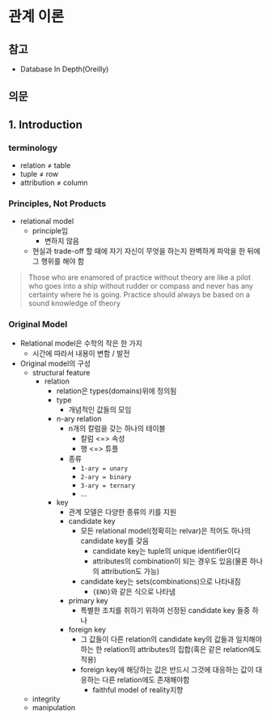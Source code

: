 # 관계 이론

## 참고

- Database In Depth(Oreilly)

## 의문

## 1. Introduction

### terminology

- relation ≠ table
- tuple ≠ row
- attribution ≠ column

### Principles, Not Products

- relational model
  - principle임
    - 변하지 않음
  - 현실과 trade-off 할 때에 자기 자신이 무엇을 하는지 완벽하게 파악을 한 뒤에 그 행위를 해야 함

> Those who are enamored of practice without theory are like a pilot who goes into a ship without rudder or compass and never has any certainty where he is going. Practice should always be based on a sound knowledge of theory

### Original Model

- Relational model은 수학의 작은 한 가지
  - 시간에 따라서 내용이 변함 / 발전
- Original model의 구성
  - structural feature
    - relation
      - relation은 types(domains)위에 정의됨
      - type
        - 개념적인 값들의 모임
      - n-ary relation
        - n개의 칼럼을 갖는 하나의 테이블
          - 칼럼 <=> 속성
          - 행 <=> 튜플
        - 종류
          - `1-ary = unary`
          - `2-ary = binary`
          - `3-ary = ternary`
          - ...
      - key
        - 관계 모델은 다양한 종류의 키를 지원
        - candidate key
          - 모든 relational model(정확히는 relvar)은 적어도 하나의 candidate key를 갖음
            - candidate key는 tuple의 unique identifier이다
            - attributes의 combination이 되는 경우도 있음(물론 하나의 attribution도 가능)
          - candidate key는 sets(combinations)으로 나타내짐
            - `{ENO}`와 같은 식으로 나타냄
        - primary key
          - 특별한 조치를 취하기 위하여 선정된 candidate key 들중 하나
        - foreign key
          - 그 값들이 다른 relation의 candidate key의 값들과 일치해야 하는 한 relation의 attributes의 집합(혹은 같은 relation에도 적용)
          - foreign key에 해당하는 값은 반드시 그것에 대응하는 값이 대응하는 다른 relation에도 존재해야함
            - faithful model of reality지향
  - integrity
  - manipulation
